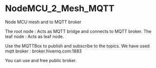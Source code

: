 # NodeMCU_2_Mesh_MQTT
Node MCU mesh and to MQTT broker

The root node : Acts as MQTT bridge and connects to MQTT broker. 
The leaf node : Acts as leaf node. 

Use the MQTTBox to publish and subscribe to the topics. We have used mqtt broker : broker.hivemq.com:1883

You can use and free public broker.
